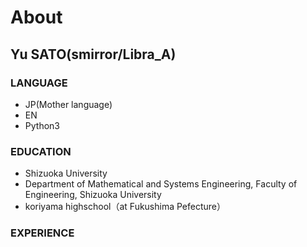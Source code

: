 # About
## Yu SATO(smirror/Libra_A)
### LANGUAGE
- JP(Mother language)
- EN
- Python3


### EDUCATION
- Shizuoka University
- Department of Mathematical and Systems Engineering, Faculty of Engineering, Shizuoka University 
- koriyama highschool（at Fukushima Pefecture）
### EXPERIENCE
